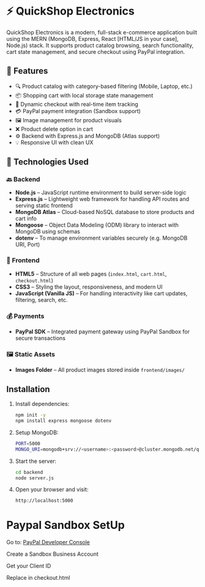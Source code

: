 # ⚡ QuickShop Electronics 

QuickShop Electronics is a modern, full-stack e-commerce application built using the MERN (MongoDB, Express, React [HTML/JS in your case], Node.js) stack. It supports product catalog browsing, search functionality, cart state management, and secure checkout using PayPal integration.

## 📌 Features

- 🔍 Product catalog with category-based filtering (Mobile, Laptop, etc.)
- 📦 Shopping cart with local storage state management
- 🧾 Dynamic checkout with real-time item tracking
- 💳 PayPal payment integration (Sandbox support)
- 🖼️ Image management for product visuals
- ❌ Product delete option in cart
- ⚙️ Backend with Express.js and MongoDB (Atlas support)
- 💡 Responsive UI with clean UX

## 🧰 Technologies Used

### 🔙 Backend
- **Node.js** – JavaScript runtime environment to build server-side logic
- **Express.js** – Lightweight web framework for handling API routes and serving static frontend
- **MongoDB Atlas** – Cloud-based NoSQL database to store products and cart info
- **Mongoose** – Object Data Modeling (ODM) library to interact with MongoDB using schemas
- **dotenv** – To manage environment variables securely (e.g. MongoDB URI, Port)

### 🎨 Frontend
- **HTML5** – Structure of all web pages (`index.html`, `cart.html`, `checkout.html`)
- **CSS3** – Styling the layout, responsiveness, and modern UI
- **JavaScript (Vanilla JS)** – For handling interactivity like cart updates, filtering, search, etc.

### 💰 Payments
- **PayPal SDK** – Integrated payment gateway using PayPal Sandbox for secure transactions

### 🖼️ Static Assets
- **Images Folder** – All product images stored inside `frontend/images/`

## Installation

1. Install dependencies:

   ```bash
   npm init -y
   npm install express mongoose dotenv

2. Setup MongoDB:

   ```bash
   PORT=5000
   MONGO_URI=mongodb+srv://<username>:<password>@cluster.mongodb.net/quickshop

3. Start the server:
   
   ```bash
   cd backend
   node server.js

4. Open your browser and visit:
   
   ```bash
   http://localhost:5000

# Paypal Sandbox SetUp

Go to: [PayPal Developer Console](https://developer.paypal.com/home/)

Create a Sandbox Business Account

Get your Client ID

Replace in checkout.html






